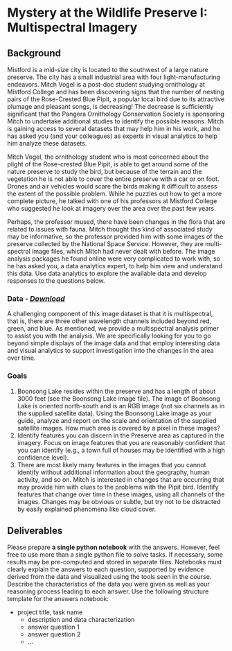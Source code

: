 # Mystery at the Wildlife Preserve I: Multispectral Imagery

## Background
Mistford is a mid-size city is located to the southwest of a large nature preserve. The city has a small industrial area with four light-manufacturing endeavors.  Mitch Vogel is a post-doc student studying ornithology at Mistford College and has been discovering signs that the number of nesting pairs of the Rose-Crested Blue Pipit, a popular local bird due to its attractive plumage and pleasant songs, is decreasing! The decrease is sufficiently significant that the Pangera Ornithology Conservation Society is sponsoring Mitch to undertake additional studies to identify the possible reasons. Mitch is gaining access to several datasets that may help him in his work, and he has asked you (and your colleagues) as experts in visual analytics to help him analyze these datasets.

Mitch Vogel, the ornithology student who is most concerned about the plight of the Rose-crested Blue Pipit, is able to get around some of the nature preserve to study the bird, but because of the terrain and the vegetation he is not able to cover the entire preserve with a car or on foot. Drones and air vehicles would scare the birds making it difficult to assess the extent of the possible problem. While he puzzles out how to get a more complete picture, he talked with one of his professors at Mistford College who suggested he look at imagery over the area over the past few years.

Perhaps, the professor mused, there have been changes in the flora that are related to issues with fauna. Mitch thought this kind of associated study may be informative, so the professor provided him with some images of the preserve collected by the National Space Service. However, they are multi-spectral image files, which Mitch had never dealt with before. The image analysis packages he found online were very complicated to work with, so he has asked you, a data analytics expert, to help him view and understand this data. Use data analytics to explore the available data and develop responses to the questions below.

### Data - *[Download](https://github.com/emmanueliarussi/DataScienceCapstone/tree/master/7_FinalProjects/MysteryWildlifePreserveIMultispectralImagery/data/task3.zip)*

A challenging component of this image dataset is that it is multispectral, that is, there are three other wavelength channels included beyond red, green, and blue. As mentioned, we provide a multispectral analysis primer to assist you with the analysis. We are specifically looking for you to go beyond simple displays of the image data and that employ interesting data and visual analytics to support investigation into the changes in the area over time. 

### Goals

1. Boonsong Lake resides within the preserve and has a length of about 3000 feet (see the Boonsong Lake image file). The image of Boonsong Lake is oriented north-south and is an RGB image (not six channels as in the supplied satellite data). Using the Boonsong Lake image as your guide, analyze and report on the scale and orientation of the supplied satellite images. How much area is covered by a pixel in these images? 
2. Identify features you can discern in the Preserve area as captured in the imagery. Focus on image features that you are reasonably confident that you can identify (e.g., a town full of houses may be identified with a high confidence level). 
3. There are most likely many features in the images that you cannot identify without additional information about the geography, human activity, and so on. Mitch is interested in changes that are occurring that may provide him with clues to the problems with the Pipit bird. Identify features that change over time in these images, using all channels of the images. Changes may be obvious or subtle, but try not to be distracted by easily explained phenomena like cloud cover. 

## Deliverables

Please prepare __a single python notebook__ with the answers. However, feel free to use more than a single python file to solve tasks. If necessary, some results may be pre-computed and stored in separate files. Notebooks must clearly explain the answers to each question, supported by evidence derived from the data and visualized using the tools seen in the course. Describe the characteristics of the data you were given as well as your reasoning process leading to each answer. Use the following structure template for the answers notebook:

- project title, task name
    - description and data characterization 
    - answer question 1
    - answer question 2
    - ...

